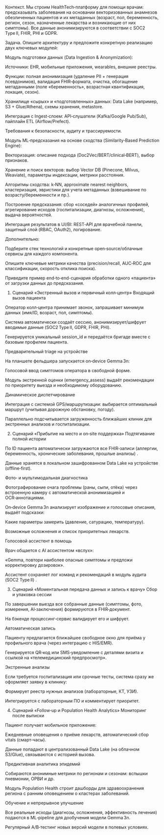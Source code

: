 Контекст.
Мы строим HealthTech‑платформу для помощи врачам: предсказывать заболевания на основании векторизованных анамнезов обезличенных пациентов и их метаданных (возраст, пол, беременность, регион, сезон, назначенные лекарства и возникающие от них симптомы). Все данные анонимизируются в соответствии с SOC2 Type II, FHIR, PHI и GDPR.

Задача.
Опишите архитектуру и предложите конкретную реализацию двух ключевых модулей:

Модуль подготовки данных (Data Ingestion & Anonymization):

Источники: EHR, мобильные приложения, wearables, внешние реестры.

Функции: полная анонимизация (удаление PII + генерация псевдонимов), валидация FHIR‑формата, очистка, обогащение метаданными (поле «беременность», возрастная квантификация, локация, сезон).

Хранилище «сырых» и «подготовленных» данных: Data Lake (например, S3 + Glue/Athena), схемы хранения, metastore.

Интеграция с Ingest‑слоем: API‑слушатели (Kafka/Google Pub/Sub), пайплайн ETL (Airflow/Prefect).

Требования к безопасности, аудиту и трассируемости.

Модуль ML‑предсказания на основе сходства (Similarity‑Based Prediction Engine):

Векторизация: описание подхода (Doc2Vec/BERT/clinical‑BERT), выбор признаков.

Хранение и поиск векторов: выбор Vector DB (Pinecone, Milvus, Weaviate), параметры индексации, метрики расстояния.

Алгоритмы сходства: k‑NN, approximate nearest neighbors, кластеризация, эвристики для учета метаданных (взвешивание по возрасту/беременности и пр.).

Построение предсказания: сбор «соседей» аналогичных профилей, агрегирование исходов (госпитализации, диагнозы, осложнения), выдача вероятностей.

Интеграция результатов в UI/BI: REST‑API для врачебной панели, защитный слой (RBAC, OAuth2), логирование.

Дополнительно:

Подберите стек технологий и конкретные open‑source/облачные сервисы для каждого компонента.

Опишите ключевые метрики качества (precision/recall, AUC‑ROC для классификации, скорость отклика поиска).

Приведите пример end‑to‑end-сценария обработки одного «пациента» от загрузки данных до предсказания.

1. Сценарий «Экстренный вызов и первичный колл‑центр»
Входящий вызов пациента

Оператор колл‑центра принимает звонок, запрашивает минимум данных (имя/ID, возраст, пол, симптомы).

Система автоматически создаёт сессию, анонимизирует/шифрует вводимые данные (SOC2 Type II, GDPR, FHIR, PHI).

Генерируется уникальный session_id и передаётся бригаде вместе с базовым профилем пациента.

Предварительный triage на устройстве

На планшете фельдшера запускается on‑device Gemma 3n:

Голосовой ввод симптомов оператора в свободной форме.

Модуль экстренной оценки (emergency_assess) выдаёт рекомендации по приоритету выезда и необходимому оборудованию.

Динамическое диспетчирование

Интеграция с системой GPS/маршрутизации: выбирается оптимальный маршрут (учитывая дорожную обстановку, погоду).

Параллельно подсчитывается загруженность ближайших клиник для экстренных анализов и госпитализации.

2. Сценарий «Прибытие на место и on‑site поддержка»
Подтягивание полной истории

По ID пациента автоматически загружаются все FHIR‑записи (аллергии, беременность, хронические заболевания, прошлые анализы) 
.

Данные хранятся в локальном зашифрованном Data Lake на устройстве (offline‑first).

Фото‑ и мультимодальная диагностика

Фотографирование очага проблемы (раны, сыпи, отёка) через встроенную камеру с автоматической анонимизацией и OCR‑аннотациями.

On‑device Gemma 3n анализирует изображение и голосовые описания, выдаёт подсказки:

Какие параметры замерить (давление, сатурацию, температуру).

Возможные осложнения и список приоритетных лекарств.

Голосовой ассистент в помощь

Врач общается с AI ассистентом «вслух»:

«Gemma, повтори наиболее опасные симптомы и предложи корректировку дозировок».

Ассистент сохраняет лог команд и рекомендаций в модуль аудита (SOC2 Type II) 
.

3. Сценарий «Моментальная передача данных и запись к врачу»
Сбор и упаковка сессии

По завершении выезда все собранные данные (симптомы, фото, измерения, AI‑заключения) формируются в FHIR‑документ.

На бэкенде процессинг‑сервис валидирует его и шифрует.

Автоматическая запись

Пациенту предлагается ближайшее свободное окно для приёма у профильного врача (через интеграцию с HIS/EMR).

Генерируется QR‑код или SMS‑уведомление с деталями визита и ссылкой на «телемедицинский предпросмотр».

Экстренные анализы

Если требуется госпитализация или срочные тесты, система сразу же оформляет заявку в клинику:

Формирует реестр нужных анализов (лабораторные, КТ, УЗИ).

Интегрируется с лабораторным ПО и комментирует приоритет.

4. Сценарий «Follow‑up и Population Health Analytics»
Мониторинг после выписки

Пациент получает мобильное приложение:

Ежедневные оповещения о приёме лекарств, автоматический сбор vitals (смарт‑часы).

Данные попадают в централизованный Data Lake (на облачном S3/Glue), связываются с историей вызова.

Предиктивная аналитика эпидемий

Собираются анонимные метрики по регионам и сезонам: вспышки пневмонии, ОРВИ и др.

Модуль Population Health строит дашборды для здравоохранения региона с ранним оповещением о кластерах заболеваний.

Обучение и непрерывное улучшение

Все реальные исходы (диагнозы, осложнения, эффективность лечения) подаются в ML‑pipeline для дообучения модели Gemma 3n.

Регулярный A/B‑тестинг новых версий модели в полевых условиях.